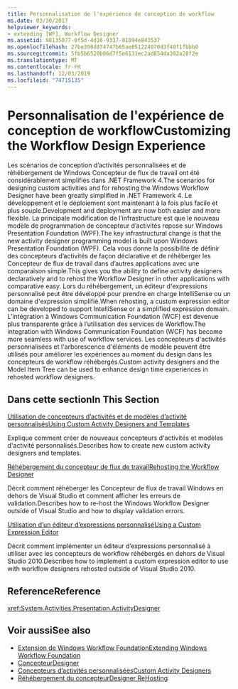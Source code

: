 ```yaml
---
title: Personnalisation de l'expérience de conception de workflow
ms.date: 03/30/2017
helpviewer_keywords:
- extending [WF], Workflow Designer
ms.assetid: 98135077-0f5d-4d16-9337-01094e843537
ms.openlocfilehash: 27be398d874747b65ae051224070d3f40f1fbbb0
ms.sourcegitcommit: 5fb5b6520b06d7f5e6131ec2ad854da302a28f2e
ms.translationtype: MT
ms.contentlocale: fr-FR
ms.lasthandoff: 12/03/2019
ms.locfileid: "74715135"
---
```

# <a name="customizing-the-workflow-design-experience"></a><span data-ttu-id="ff1fa-102">Personnalisation de l'expérience de conception de workflow</span><span class="sxs-lookup"><span data-stu-id="ff1fa-102">Customizing the Workflow Design Experience</span></span>

<span data-ttu-id="ff1fa-103">Les scénarios de conception d’activités personnalisées et de réhébergement de Windows Concepteur de flux de travail ont été considérablement simplifiés dans .NET Framework 4.</span><span class="sxs-lookup"><span data-stu-id="ff1fa-103">The scenarios for designing custom activities and for rehosting the Windows Workflow Designer have been greatly simplified in .NET Framework 4.</span></span> <span data-ttu-id="ff1fa-104">Le développement et le déploiement sont maintenant à la fois plus facile et plus souple.</span><span class="sxs-lookup"><span data-stu-id="ff1fa-104">Development and deployment are now both easier and more flexible.</span></span> <span data-ttu-id="ff1fa-105">La principale modification de l’infrastructure est que le nouveau modèle de programmation de concepteur d’activités repose sur Windows Presentation Foundation (WPF).</span><span class="sxs-lookup"><span data-stu-id="ff1fa-105">The key infrastructural change is that the new activity designer programming model is built upon Windows Presentation Foundation (WPF).</span></span> <span data-ttu-id="ff1fa-106">Cela vous donne la possibilité de définir des concepteurs d’activités de façon déclarative et de réhéberger les Concepteur de flux de travail dans d’autres applications avec une comparaison simple.</span><span class="sxs-lookup"><span data-stu-id="ff1fa-106">This gives you the ability to define activity designers declaratively and to rehost the Workflow Designer in other applications with comparative easy.</span></span> <span data-ttu-id="ff1fa-107">Lors du réhébergement, un éditeur d'expressions personnalisé peut être développé pour prendre en charge IntelliSense ou un domaine d'expression simplifié.</span><span class="sxs-lookup"><span data-stu-id="ff1fa-107">When rehosting, a custom expression editor can be developed to support IntelliSense or a simplified expression domain.</span></span> <span data-ttu-id="ff1fa-108">L’intégration à Windows Communication Foundation (WCF) est devenue plus transparente grâce à l’utilisation des services de Workflow.</span><span class="sxs-lookup"><span data-stu-id="ff1fa-108">The integration with Windows Communication Foundation (WCF) has become more seamless with use of workflow services.</span></span> <span data-ttu-id="ff1fa-109">Les concepteurs d'activités personnalisées et l'arborescence d'éléments de modèle peuvent être utilisés pour améliorer les expériences au moment du design dans les concepteurs de workflow réhébergés.</span><span class="sxs-lookup"><span data-stu-id="ff1fa-109">Custom activity designers and the Model Item Tree can be used to enhance design time experiences in rehosted workflow designers.</span></span>

## <a name="in-this-section"></a><span data-ttu-id="ff1fa-110">Dans cette section</span><span class="sxs-lookup"><span data-stu-id="ff1fa-110">In This Section</span></span>

 [<span data-ttu-id="ff1fa-111">Utilisation de concepteurs d’activités et de modèles d’activité personnalisés</span><span class="sxs-lookup"><span data-stu-id="ff1fa-111">Using Custom Activity Designers and Templates</span></span>](using-custom-activity-designers-and-templates.md)

 <span data-ttu-id="ff1fa-112">Explique comment créer de nouveaux concepteurs d'activités et modèles d'activité personnalisés.</span><span class="sxs-lookup"><span data-stu-id="ff1fa-112">Describes how to create new custom activity designers and templates.</span></span>

 [<span data-ttu-id="ff1fa-113">Réhébergement du concepteur de flux de travail</span><span class="sxs-lookup"><span data-stu-id="ff1fa-113">Rehosting the Workflow Designer</span></span>](rehosting-the-workflow-designer.md)

 <span data-ttu-id="ff1fa-114">Décrit comment réhéberger les Concepteur de flux de travail Windows en dehors de Visual Studio et comment afficher les erreurs de validation.</span><span class="sxs-lookup"><span data-stu-id="ff1fa-114">Describes how to re-host the Windows Workflow Designer outside of Visual Studio and how to display validation errors.</span></span>

 [<span data-ttu-id="ff1fa-115">Utilisation d’un éditeur d’expressions personnalisé</span><span class="sxs-lookup"><span data-stu-id="ff1fa-115">Using a Custom Expression Editor</span></span>](using-a-custom-expression-editor.md)

 <span data-ttu-id="ff1fa-116">Décrit comment implémenter un éditeur d’expressions personnalisé à utiliser avec les concepteurs de workflow réhébergés en dehors de Visual Studio 2010.</span><span class="sxs-lookup"><span data-stu-id="ff1fa-116">Describes how to implement a custom expression editor to use with workflow designers rehosted outside of Visual Studio 2010.</span></span>

## <a name="reference"></a><span data-ttu-id="ff1fa-117">Reference</span><span class="sxs-lookup"><span data-stu-id="ff1fa-117">Reference</span></span>

<xref:System.Activities.Presentation.ActivityDesigner>

## <a name="see-also"></a><span data-ttu-id="ff1fa-118">Voir aussi</span><span class="sxs-lookup"><span data-stu-id="ff1fa-118">See also</span></span>

- [<span data-ttu-id="ff1fa-119">Extension de Windows Workflow Foundation</span><span class="sxs-lookup"><span data-stu-id="ff1fa-119">Extending Windows Workflow Foundation</span></span>](extend.md)
- [<span data-ttu-id="ff1fa-120">Concepteur</span><span class="sxs-lookup"><span data-stu-id="ff1fa-120">Designer</span></span>](./samples/designer.md)
- [<span data-ttu-id="ff1fa-121">Concepteurs d’activités personnalisées</span><span class="sxs-lookup"><span data-stu-id="ff1fa-121">Custom Activity Designers</span></span>](./samples/custom-activity-designers.md)
- [<span data-ttu-id="ff1fa-122">Réhébergement du concepteur</span><span class="sxs-lookup"><span data-stu-id="ff1fa-122">Designer ReHosting</span></span>](./samples/designer-rehosting.md)
